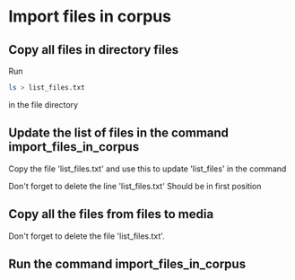 # Import files in corpus

## Copy all files in directory files

Run
```bash
ls > list_files.txt

```
in the file directory

## Update the list of files in the command import_files_in_corpus

Copy the file 'list_files.txt' and use this to update 'list_files' in the command

Don't forget to delete the line 'list_files.txt' Should be in first position

## Copy all the files from files to media

Don't forget to delete the file 'list_files.txt'.

## Run the command import_files_in_corpus